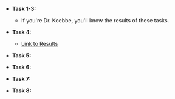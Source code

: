 + **Task 1-3:**
  - If you're Dr. Koebbe, you'll know the results of these tasks.
+ **Task 4:**
  - [Link to Results](https://github.com/jaxtonw/math4610/Tasksheet1/Task4)
+ **Task 5:**

+ **Task 6:**

+ **Task 7:**

+ **Task 8:**

